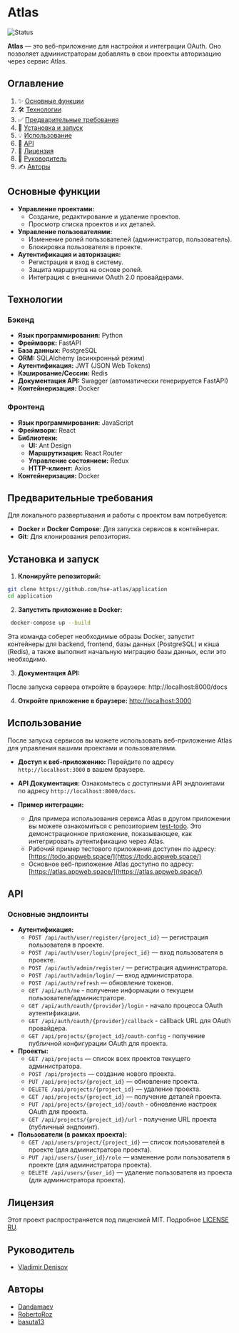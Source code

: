 # Atlas

![Status](https://img.shields.io/badge/status-active_development-blue)

**Atlas** — это веб-приложение для настройки и интеграции OAuth. Оно позволяет администраторам добавлять в свои проекты авторизацию через сервис Atlas.

## Оглавление

1.  ✨ [Основные функции](#основные-функции)
2.  🛠️ [Технологии](#технологии)
3.  ✅ [Предварительные требования](#предварительные-требования)
4.  🚀 [Установка и запуск](#установка-и-запуск)
5.  💡 [Использование](#использование)
6.  🔗 [API](#api)
7.  📄 [Лицензия](#лицензия)
8.  👤 [Руководитель](#руководитель)
9.  ✍️ [Авторы](#авторы)

## Основные функции

- **Управление проектами:**
  - Создание, редактирование и удаление проектов.
  - Просмотр списка проектов и их деталей.
- **Управление пользователями:**
  - Изменение ролей пользователей (администратор, пользователь).
  - Блокировка пользователя в проекте.
- **Аутентификация и авторизация:**
  - Регистрация и вход в систему.
  - Защита маршрутов на основе ролей.
  - Интеграция с внешними OAuth 2.0 провайдерами.

## Технологии

### Бэкенд

- **Язык программирования:** Python
- **Фреймворк:** FastAPI
- **База данных:** PostgreSQL
- **ORM:** SQLAlchemy (асинхронный режим)
- **Аутентификация:** JWT (JSON Web Tokens)
- **Кэширование/Сессии:** Redis
- **Документация API:** Swagger (автоматически генерируется FastAPI)
- **Контейнеризация:** Docker

### Фронтенд

- **Язык программирования:** JavaScript
- **Фреймворк:** React
- **Библиотеки:**
  - **UI:** Ant Design
  - **Маршрутизация:** React Router
  - **Управление состоянием:** Redux
  - **HTTP-клиент:** Axios
- **Контейнеризация:** Docker

## Предварительные требования

Для локального развертывания и работы с проектом вам потребуется:

- **Docker** и **Docker Compose**: Для запуска сервисов в контейнерах.
- **Git**: Для клонирования репозитория.

## Установка и запуск

1. **Клонируйте репозиторий:**

```bash
git clone https://github.com/hse-atlas/application
cd application
```

2. **Запустить приложение в Docker:**

```bash
 docker-compose up --build
```

Эта команда соберет необходимые образы Docker, запустит контейнеры для backend, frontend, базы данных (PostgreSQL) и кэша (Redis), а также выполнит начальную миграцию базы данных, если это необходимо.

3. **Документация API:**

  После запуска сервера откройте в браузере:
  http://localhost:8000/docs

4. **Откройте приложение в браузере:**
   [http://localhost:3000](http://localhost:3000/)

## Использование

После запуска сервисов вы можете использовать веб-приложение Atlas для управления вашими проектами и пользователями.

- **Доступ к веб-приложению:** Перейдите по адресу `http://localhost:3000` в вашем браузере.
- **API Документация:** Ознакомьтесь с доступными API эндпоинтами по адресу `http://localhost:8000/docs`.
- **Пример интеграции:**

  - Для примера использования сервиса Atlas в другом приложении вы можете ознакомиться с репозиторием [test-todo](https://github.com/hse-atlas/test-todo). Это демонстрационное приложение, показывающее, как интегрировать аутентификацию через Atlas.
  - Рабочий пример тестового приложения доступен по адресу: [https://todo.appweb.space/](https://todo.appweb.space/)
  - Основное веб-приложение Atlas доступно по адресу: [https://atlas.appweb.space/](https://atlas.appweb.space/)

## API

### Основные эндпоинты

- **Аутентификация:**
  - `POST /api/auth/user/register/{project_id}` — регистрация пользователя в проекте.
  - `POST /api/auth/user/login/{project_id}` — вход пользователя в проекте.
  - `POST /api/auth/admin/register/` — регистрация администратора.
  - `POST /api/auth/admin/login/` — вход администратора.
  - `POST /api/auth/refresh` — обновление токенов.
  - `GET /api/auth/me` - получение информации о текущем пользователе/администраторе.
  - `GET /api/auth/oauth/{provider}/login` - начало процесса OAuth аутентификации.
  - `GET /api/auth/oauth/{provider}/callback` - callback URL для OAuth провайдера.
  - `GET /api/projects/{project_id}/oauth-config` - получение публичной конфигурации OAuth для проекта.
- **Проекты:**
  - `GET /api/projects` — список всех проектов текущего администратора.
  - `POST /api/projects` — создание нового проекта.
  - `PUT /api/projects/{project_id}` — обновление проекта.
  - `DELETE /api/projects/{project_id}` — удаление проекта.
  - `GET /api/projects/{project_id}` — получение деталей проекта.
  - `PUT /api/projects/{project_id}/oauth` - обновление настроек OAuth для проекта.
  - `GET /api/projects/{project_id}/url` - получение URL проекта (публичный эндпоинт).
- **Пользователи (в рамках проекта):**
  - `GET /api/users/project/{project_id}` — список пользователей в проекте (для администратора проекта).
  - `PUT /api/users/{user_id}/role` — изменение роли пользователя в проекте (для администратора проекта).
  - `DELETE /api/users/{user_id}` — удаление пользователя из проекта (для администратора проекта).

## Лицензия

Этот проект распространяется под лицензией MIT. Подробное [LICENSE RU](https://ru.wikipedia.org/wiki/Лицензия_MIT).

## Руководитель

- [Vladimir Denisov](https://github.com/vdenisov-pro)

## Авторы

- [Dandamaev](https://github.com/Dandamaev)
- [RobertoRoz](https://github.com/RobertoRoz)
- [basuta13](https://github.com/basuta13)
